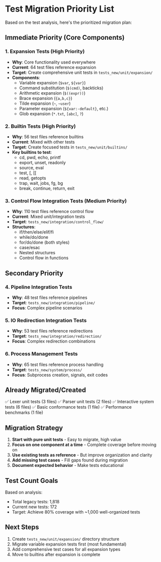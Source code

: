 # Test Migration Priority List

Based on the test analysis, here's the prioritized migration plan:

## Immediate Priority (Core Components)

### 1. Expansion Tests (High Priority)
- **Why**: Core functionality used everywhere
- **Current**: 64 test files reference expansion
- **Target**: Create comprehensive unit tests in `tests_new/unit/expansion/`
- **Components**:
  - Variable expansion (`$var`, `${var}`)
  - Command substitution (`$(cmd)`, backticks)
  - Arithmetic expansion (`$((expr))`)
  - Brace expansion (`{a,b,c}`)
  - Tilde expansion (`~`, `~user`)
  - Parameter expansion (`${var:-default}`, etc.)
  - Glob expansion (`*.txt`, `[abc]`, `?`)

### 2. Builtin Tests (High Priority)
- **Why**: 56 test files reference builtins
- **Current**: Mixed with other tests
- **Target**: Create focused tests in `tests_new/unit/builtins/`
- **Key builtins to test**:
  - cd, pwd, echo, printf
  - export, unset, readonly
  - source, eval
  - test, [, [[
  - read, getopts
  - trap, wait, jobs, fg, bg
  - break, continue, return, exit

### 3. Control Flow Integration Tests (Medium Priority)
- **Why**: 110 test files reference control flow
- **Current**: Mixed unit/integration tests
- **Target**: `tests_new/integration/control_flow/`
- **Structures**:
  - if/then/else/elif/fi
  - while/do/done
  - for/do/done (both styles)
  - case/esac
  - Nested structures
  - Control flow in functions

## Secondary Priority

### 4. Pipeline Integration Tests
- **Why**: 48 test files reference pipelines
- **Target**: `tests_new/integration/pipeline/`
- **Focus**: Complex pipeline scenarios

### 5. IO Redirection Integration Tests
- **Why**: 53 test files reference redirections
- **Target**: `tests_new/integration/redirection/`
- **Focus**: Complex redirection combinations

### 6. Process Management Tests
- **Why**: 65 test files reference process handling
- **Target**: `tests_new/system/process/`
- **Focus**: Subprocess creation, signals, exit codes

## Already Migrated/Created

✅ Lexer unit tests (3 files)
✅ Parser unit tests (2 files)
✅ Interactive system tests (6 files)
✅ Basic conformance tests (1 file)
✅ Performance benchmarks (1 file)

## Migration Strategy

1. **Start with pure unit tests** - Easy to migrate, high value
2. **Focus on one component at a time** - Complete coverage before moving on
3. **Use existing tests as reference** - But improve organization and clarity
4. **Add missing test cases** - Fill gaps found during migration
5. **Document expected behavior** - Make tests educational

## Test Count Goals

Based on analysis:
- Total legacy tests: 1,818
- Current new tests: 172
- Target: Achieve 80% coverage with ~1,000 well-organized tests

## Next Steps

1. Create `tests_new/unit/expansion/` directory structure
2. Migrate variable expansion tests first (most fundamental)
3. Add comprehensive test cases for all expansion types
4. Move to builtins after expansion is complete
